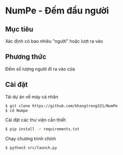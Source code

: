 # NumPe - Đếm đầu người

## Mục tiêu
Xác định có bao nhiêu "người" hoặc lượt ra vào

## Phương thức
Đếm số lượng người đi ra vào cửa

## Cài đặt
Tải dự án về máy cá nhân
```bash
$ git clone https://github.com/khangtrong321/NumPe
$ cd Numpe
```

Cài đặt các thư viện cần thiết
```bash
$ pip install -r requirements.txt
```

Chạy chương trình chính
```bash
$ python3 src/launch.py
```

